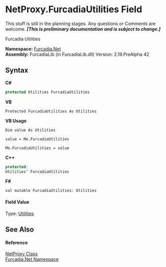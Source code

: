 # NetProxy.FurcadiaUtilities Field
This stuff is still in the planning stages. Any questions or Comments are welcome. _**\[This is preliminary documentation and is subject to change.\]**_

Furcadia Utilities

**Namespace:**&nbsp;<a href="N_Furcadia_Net">Furcadia.Net</a><br />**Assembly:**&nbsp;FurcadiaLib (in FurcadiaLib.dll) Version: 2.19.PreAlpha 42

## Syntax

**C#**<br />
``` C#
protected Utilities FurcadiaUtilities
```

**VB**<br />
``` VB
Protected FurcadiaUtilities As Utilities
```

**VB Usage**<br />
``` VB Usage
Dim value As Utilities

value = Me.FurcadiaUtilities

Me.FurcadiaUtilities = value
```

**C++**<br />
``` C++
protected:
Utilities^ FurcadiaUtilities
```

**F#**<br />
``` F#
val mutable FurcadiaUtilities: Utilities
```


#### Field Value
Type: <a href="T_Furcadia_Net_Utils_Utilities">Utilities</a>

## See Also


#### Reference
<a href="T_Furcadia_Net_NetProxy">NetProxy Class</a><br /><a href="N_Furcadia_Net">Furcadia.Net Namespace</a><br />